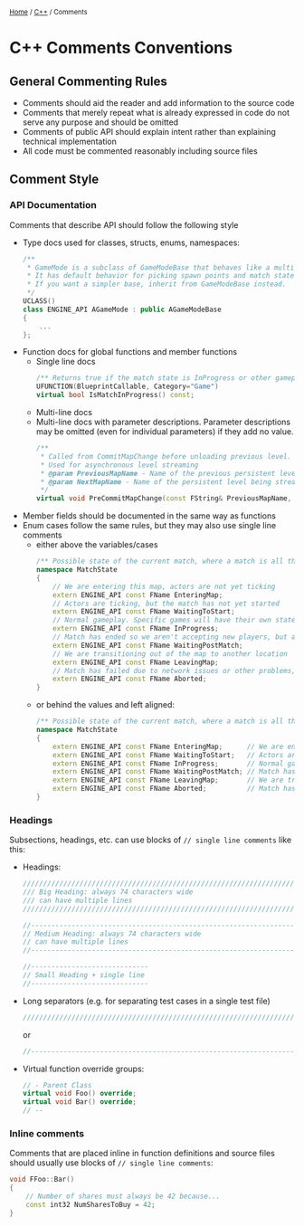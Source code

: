 <sub>[Home](../README.md) / [C++](./README.md) / Comments </sub>

# C++ Comments Conventions

## General Commenting Rules
- Comments should aid the reader and add information to the source code
- Comments that merely repeat what is already expressed in code do not serve any purpose and should be omitted
- Comments of public API should explain intent rather than explaining technical implementation
- All code must be commented reasonably including source files

## Comment Style

### API Documentation
Comments that describe API should follow the following style

- Type docs used for classes, structs, enums, namespaces:
    ```cpp
    /**
     * GameMode is a subclass of GameModeBase that behaves like a multiplayer match-based game.
     * It has default behavior for picking spawn points and match state.
     * If you want a simpler base, inherit from GameModeBase instead.
     */
    UCLASS()
    class ENGINE_API AGameMode : public AGameModeBase
    {
        ...
    };
    ```
- Function docs for global functions and member functions
    - Single line docs
        ```cpp
        /** Returns true if the match state is InProgress or other gameplay state */
        UFUNCTION(BlueprintCallable, Category="Game")
        virtual bool IsMatchInProgress() const;
        ```
    - Multi-line docs
    - Multi-line docs with parameter descriptions. Parameter descriptions may be omitted (even for individual parameters) if they add no value.
        ```cpp
        /**
         * Called from CommitMapChange before unloading previous level.
         * Used for asynchronous level streaming
         * @param PreviousMapName - Name of the previous persistent level
         * @param NextMapName - Name of the persistent level being streamed to
         */
        virtual void PreCommitMapChange(const FString& PreviousMapName, const FString NextMapName);
        ```
- Member fields should be documented in the same way as functions
- Enum cases follow the same rules, but they may also use single line comments
    - either above the variables/cases
        ```cpp
        /** Possible state of the current match, where a match is all the gameplay that happens on a single map */
        namespace MatchState
        {
            // We are entering this map, actors are not yet ticking
            extern ENGINE_API const FName EnteringMap;
            // Actors are ticking, but the match has not yet started
            extern ENGINE_API const FName WaitingToStart;
            // Normal gameplay. Specific games will have their own state machine inside this state
            extern ENGINE_API const FName InProgress;
            // Match has ended so we aren't accepting new players, but actors are still ticking
            extern ENGINE_API const FName WaitingPostMatch;
            // We are transitioning out of the map to another location
            extern ENGINE_API const FName LeavingMap;
            // Match has failed due to network issues or other problems, cannot continue
            extern ENGINE_API const FName Aborted;
        }
        ```
    - or behind the values and left aligned:
        ```cpp
        /** Possible state of the current match, where a match is all the gameplay that happens on a single map */
        namespace MatchState
        {
            extern ENGINE_API const FName EnteringMap;      // We are entering this map, actors are not yet ticking
            extern ENGINE_API const FName WaitingToStart;   // Actors are ticking, but the match has not yet started
            extern ENGINE_API const FName InProgress;       // Normal gameplay. Specific games will have their own state machine inside this state
            extern ENGINE_API const FName WaitingPostMatch; // Match has ended so we aren't accepting new players, but actors are still ticking
            extern ENGINE_API const FName LeavingMap;       // We are transitioning out of the map to another location
            extern ENGINE_API const FName Aborted;          // Match has failed due to network issues or other problems, cannot continue
        }
        ```

### Headings

Subsections, headings, etc. can use blocks of ``// single line comments`` like this:

- Headings:
    ```cpp
    //////////////////////////////////////////////////////////////////////////
    /// Big Heading: always 74 characters wide
    /// can have multiple lines
    //////////////////////////////////////////////////////////////////////////

    //------------------------------------------------------------------------
    // Medium Heading: always 74 characters wide
    // can have multiple lines
    //------------------------------------------------------------------------

    //-----------------------------
    // Small Heading + single line
    //-----------------------------
    ```
- Long separators (e.g. for separating test cases in a single test file)
    ```cpp
    //////////////////////////////////////////////////////////////////////////
    ```
    or
    ```cpp
    //------------------------------------------------------------------------
    ```
- Virtual function override groups:
    ```cpp
    // - Parent Class
    virtual void Foo() override;
    virtual void Bar() override;
    // --
    ```

### Inline comments

Comments that are placed inline in function definitions and source files should usually use blocks of ``// single line comments``:
```cpp
void FFoo::Bar()
{
    // Number of shares must always be 42 because...
    const int32 NumSharesToBuy = 42;
}
```

